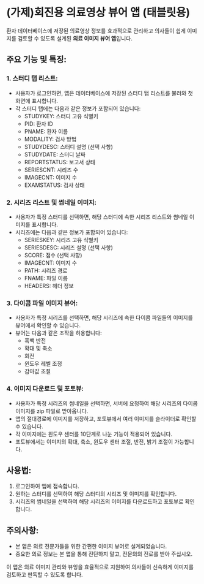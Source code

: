 # (가제)회진용 의료영상 뷰어 앱 (태블릿용)

환자 데이터베이스에 저장된 의료영상 정보를 효과적으로 관리하고 의사들이 쉽게 이미지를 검토할 수 있도록 설계된 **의료 이미지 뷰어 앱**입니다.

## 주요 기능 및 특징:

### 1. 스터디 탭 리스트:

- 사용자가 로그인하면, 앱은 데이터베이스에 저장된 스터디 탭 리스트를 불러와 첫 화면에 표시합니다.
- 각 스터디 탭에는 다음과 같은 정보가 포함되어 있습니다:
  - STUDYKEY: 스터디 고유 식별키
  - PID: 환자 ID
  - PNAME: 환자 이름
  - MODALITY: 검사 방법
  - STUDYDESC: 스터디 설명 (선택 사항)
  - STUDYDATE: 스터디 날짜
  - REPORTSTATUS: 보고서 상태
  - SERIESCNT: 시리즈 수
  - IMAGECNT: 이미지 수
  - EXAMSTATUS: 검사 상태

### 2. 시리즈 리스트 및 썸네일 이미지:

- 사용자가 특정 스터디를 선택하면, 해당 스터디에 속한 시리즈 리스트와 썸네일 이미지를 표시합니다.
- 시리즈에는 다음과 같은 정보가 포함되어 있습니다:
  - SERIESKEY: 시리즈 고유 식별키
  - SERIESDESC: 시리즈 설명 (선택 사항)
  - SCORE: 점수 (선택 사항)
  - IMAGECNT: 이미지 수
  - PATH: 시리즈 경로
  - FNAME: 파일 이름
  - HEADERS: 헤더 정보

### 3. 다이콤 파일 이미지 뷰어:

- 사용자가 특정 시리즈를 선택하면, 해당 시리즈에 속한 다이콤 파일들의 이미지를 뷰어에서 확인할 수 있습니다.
- 뷰어는 다음과 같은 조작을 허용합니다:
  - 흑백 반전
  - 확대 및 축소
  - 회전
  - 윈도우 레벨 조정
  - 감마값 조절

### 4. 이미지 다운로드 및 포토뷰:

- 사용자가 특정 시리즈의 썸네일을 선택하면, 서버에 요청하여 해당 시리즈의 다이콤 이미지를 zip 파일로 받아옵니다.
- 앱의 절대경로에 이미지를 저장하고, 포토뷰에서 여러 이미지를 슬라이더로 확인할 수 있습니다.
- 각 이미지에는 윈도우 센터를 10단계로 나눈 기능이 적용되어 있습니다.
- 포토뷰에서는 이미지의 확대, 축소, 윈도우 센터 조절, 반전, 밝기 조절이 가능합니다.

## 사용법:

1. 로그인하여 앱에 접속합니다.
2. 원하는 스터디를 선택하여 해당 스터디의 시리즈 및 이미지를 확인합니다.
3. 시리즈의 썸네일을 선택하여 해당 시리즈의 이미지를 다운로드하고 포토뷰로 확인합니다.

## 주의사항:

- 본 앱은 의료 전문가들을 위한 간편한 이미지 뷰어로 설계되었습니다.
- 중요한 의료 정보는 본 앱을 통해 진단하지 말고, 전문의의 진료를 받아 주십시오.

이 앱은 의료 이미지 관리와 뷰잉을 효율적으로 지원하여 의사들이 신속하게 이미지를 검토하고 판독할 수 있도록 합니다.
